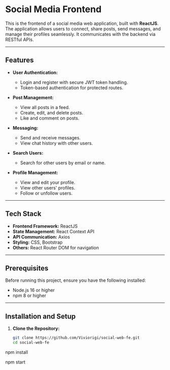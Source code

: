 # Social Media Frontend

This is the frontend of a social media web application, built with **ReactJS**. The application allows users to connect, share posts, send messages, and manage their profiles seamlessly. It communicates with the backend via RESTful APIs.

---

## Features

- **User Authentication:**
  - Login and register with secure JWT token handling.
  - Token-based authentication for protected routes.

- **Post Management:**
  - View all posts in a feed.
  - Create, edit, and delete posts.
  - Like and comment on posts.

- **Messaging:**
  - Send and receive messages.
  - View chat history with other users.

- **Search Users:**
  - Search for other users by email or name.

- **Profile Management:**
  - View and edit your profile.
  - View other users' profiles.
  - Follow or unfollow users.

---

## Tech Stack

- **Frontend Framework:** ReactJS
- **State Management:** React Context API
- **API Communication:** Axios
- **Styling:** CSS, Bootstrap
- **Others:** React Router DOM for navigation

---

## Prerequisites

Before running this project, ensure you have the following installed:

- Node.js 16 or higher
- npm 8 or higher

---

## Installation and Setup

1. **Clone the Repository:**
   ```bash
   git clone https://github.com/Viviorigi/social-web-fe.git
   cd social-web-fe

npm install

npm start
